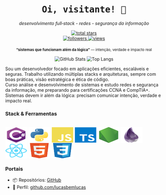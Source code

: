 <!-- MATRIX BUNNY HEADER -->
<h1 align="center" style="font-family: 'Share Tech Mono', monospace;">
  Oi, visitante! 👋
</h1>
<p align="center">
  <em>desenvolvimento full‑stack - redes - segurança da informação</em>
</p>

<!-- PRIMARY CTAs -->
<p align="center">
  <a href="https://github.com/the-matrix-bunny?tab=repositories&sort=stargazers">
    <img alt="total stars" title="Total stars on GitHub"
      src="https://custom-icon-badges.demolab.com/github/stars/lucasbemlucas?style=for-the-badge&logo=star&date=120825"/>
  </a>
  <br>
  <a href="https://github.com/the-matrix-bunny?tab=followers">
    <img alt="followers" title="Follow me on GitHub"
      src="https://custom-icon-badges.demolab.com/github/followers/lucasbemlucas?style=for-the-badge&logo=person-add&label=Follow&logoColor=white&date=120825"/>
  </a>
  <a href="https://github.com/the-matrix-bunny/">
    <img alt="views" title="GitHub profile views"
      src="https://komarev.com/ghpvc/?username=lucasbemlucas&style=for-the-badge"/>
  </a>
  <br>
</p>

<!-- MINI TAGLINE -->
<p align="center">
  <sub>
    <strong>“sistemas que funcionam além da lógica”</strong> — intenção, verdade e impacto real
  </sub>
</p>

<!-- STREAK / STATS -->
<p align="center">
  <img src="https://github-readme-stats.vercel.app/api?username=lucasbemlucas&hide_border=true&theme=transparent&date=120825" alt="GitHub Stats"/>
  <img src="https://github-readme-stats.vercel.app/api/top-langs?username=lucasbemlucas&layout=compact&hide_border=true&theme=transparent&date=120825" alt="Top Langs"/>
</p>

<!-- ABOUT -->
<p align="left">
Sou um desenvolvedor focado em aplicações eficientes, escaláveis e seguras. Trabalho utilizando múltiplas stacks e arquiteturas, sempre com boas práticas, visão estratégica e ética de código. 
<br/>
Curso análise e desenvolvimento de sistemas e estudo redes e segurança da informação, me preparando para certificações CCNA e CompTIA+.
<br/>
Sistemas devem ir além da lógica: precisam comunicar intenção, verdade e impacto real.
</p>

<!-- TECH STACK -->
<h3>Stack & Ferramentas</h3>
<div style="display: inline_block"><br>
  <img align="center" alt="Csharp" height="50" width="70" src="https://raw.githubusercontent.com/devicons/devicon/master/icons/csharp/csharp-original.svg">
  <img align="center" alt="Python" height="50" width="70" src="https://raw.githubusercontent.com/devicons/devicon/master/icons/python/python-original.svg">
  <img align="center" alt="JavaScript" height="50" width="70" src="https://raw.githubusercontent.com/devicons/devicon/master/icons/javascript/javascript-plain.svg">
  <img align="center" alt="TypeScript" height="50" width="70" src="https://raw.githubusercontent.com/devicons/devicon/master/icons/typescript/typescript-original.svg">
  <img align="center" alt="Nodejs" height="50" width="70" src="https://raw.githubusercontent.com/devicons/devicon/master/icons/nodejs/nodejs-original.svg">
  <img align="center" alt="Elixir" height="50" width="70" src="https://raw.githubusercontent.com/devicons/devicon/master/icons/elixir/elixir-original.svg">
  <img align="center" alt="React" height="50" width="70" src="https://raw.githubusercontent.com/devicons/devicon/master/icons/react/react-original.svg">
  <img align="center" alt="HTML" height="50" width="70" src="https://raw.githubusercontent.com/devicons/devicon/master/icons/html5/html5-original.svg">
  <img align="center" alt="CSS" height="50" width="70" src="https://raw.githubusercontent.com/devicons/devicon/master/icons/css3/css3-original.svg">
</div>

<!-- LINKS SECUNDÁRIOS -->
<h3>Portais</h3>
<ul>
  <li>📦 Repositórios: <a href="https://github.com/lucasbemlucas?tab=repositories&sort=stargazers">GitHub</a></li>
  <li>👤 Perfil: <a href="https://github.com/lucasbemlucas">github.com/lucasbemlucas</a></li>
</ul>

<!-- FOOTER BADGE LINE -->
<p align="center">
  <!-- <a href="https://thematrixbunny.vercel.app/">
    <img alt="Enter the Portal →" title="Enter the Portal →"
      src="https://img.shields.io/badge/ENTER%20THE%20PORTAL-%2300ff9c?style=for-the-badge&logo=matrix&logoColor=white&labelColor=000000"/>
  </a> -->
</p>
